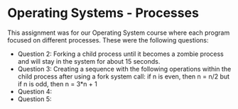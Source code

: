 # Operating Systems - Processes

This assignment was for our Operating System course where each program focused on different processes. These were the following questions:
- Question 2: Forking a child process until it becomes a zombie process and will stay in the system for about 15 seconds.
- Question 3: Creating a sequence with the following operations within the child process after using a fork system call: if n is even, then n = n/2 but if n is odd, then n = 3*n + 1
- Question 4:
- Question 5: 
